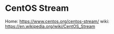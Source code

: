 # CentOS Stream
Home: https://www.centos.org/centos-stream/
wiki: https://en.wikipedia.org/wiki/CentOS_Stream
